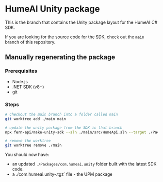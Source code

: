 # HumeAI Unity package 

This is the branch that contains the Unity package layout for the HumeAI C# SDK.

If you are looking for the source code for the SDK, check out the `main` branch of this repository.

## Manually regenerating the package

### Prerequisites
- Node.js
- .NET SDK (v8+)
- git

### Steps
``` bash
# checkout the main branch into a folder called main
git worktree add ./main main

# update the unity package from the SDK in that branch
npx fern-api/make-unity-sdk --sln ./main/src/HumeApi.sln --target ./Packages/com.humeai.unity --package ./

# remove the worktree
git worktree remove ./main
```

You should now have:
- an updated `./Packages/com.humeai.unity` folder built with the latest SDK code.
- a ./com.humeai.unity-<version>.tgz` file - the UPM package 

